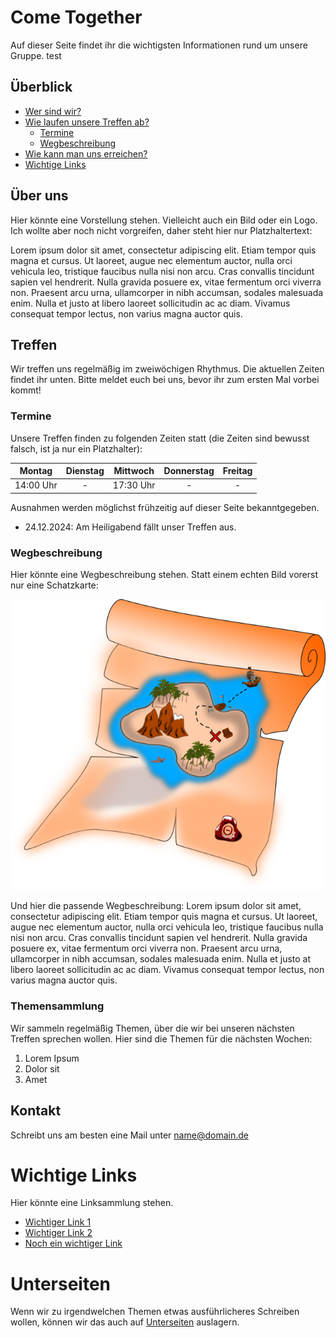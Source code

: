 # Come Together

Auf dieser Seite findet ihr die wichtigsten Informationen rund um unsere Gruppe. test

## Überblick
* [Wer sind wir?](#über-uns)
* [Wie laufen unsere Treffen ab?](#treffen)
    * [Termine](#termine)
    * [Wegbeschreibung](#wegbeschreibung)
* [Wie kann man uns erreichen?](#kontakt)
* [Wichtige Links](#wichtige-links)

## Über uns
Hier könnte eine Vorstellung stehen. Vielleicht auch ein Bild oder ein Logo. Ich wollte aber noch nicht vorgreifen, daher steht hier nur Platzhaltertext: 

Lorem ipsum dolor sit amet, consectetur adipiscing elit. Etiam tempor quis magna et cursus. Ut laoreet, augue nec elementum auctor, nulla orci vehicula leo, tristique faucibus nulla nisi non arcu. Cras convallis tincidunt sapien vel hendrerit. Nulla gravida posuere ex, vitae fermentum orci viverra non. Praesent arcu urna, ullamcorper in nibh accumsan, sodales malesuada enim. Nulla et justo at libero laoreet sollicitudin ac ac diam. Vivamus consequat tempor lectus, non varius magna auctor quis.

## Treffen

Wir treffen uns regelmäßig im zweiwöchigen Rhythmus. Die aktuellen Zeiten findet ihr unten. Bitte meldet euch bei uns, bevor ihr zum ersten Mal vorbei kommt!

### Termine

Unsere Treffen finden zu folgenden Zeiten statt (die Zeiten sind bewusst falsch, ist ja nur ein Platzhalter): 

|Montag|Dienstag|Mittwoch|Donnerstag|Freitag|
|:-:|:-:|:-:|:-:|:-:|
|14:00 Uhr|-|17:30 Uhr|-|-|

Ausnahmen werden möglichst frühzeitig auf dieser Seite bekanntgegeben.

* 24.12.2024: Am Heiligabend fällt unser Treffen aus.

### Wegbeschreibung

Hier könnte eine Wegbeschreibung stehen. Statt einem echten Bild vorerst nur eine Schatzkarte:

![Treasure Map](docs/img/treasuremap.png)

Und hier die passende Wegbeschreibung: Lorem ipsum dolor sit amet, consectetur adipiscing elit. Etiam tempor quis magna et cursus. Ut laoreet, augue nec elementum auctor, nulla orci vehicula leo, tristique faucibus nulla nisi non arcu. Cras convallis tincidunt sapien vel hendrerit. Nulla gravida posuere ex, vitae fermentum orci viverra non. Praesent arcu urna, ullamcorper in nibh accumsan, sodales malesuada enim. Nulla et justo at libero laoreet sollicitudin ac ac diam. Vivamus consequat tempor lectus, non varius magna auctor quis.

### Themensammlung

Wir sammeln regelmäßig Themen, über die wir bei unseren nächsten Treffen sprechen wollen. Hier sind die Themen für die nächsten Wochen:

1. Lorem Ipsum
2. Dolor sit
3. Amet 

## Kontakt

Schreibt uns am besten eine Mail unter name@domain.de

# Wichtige Links

Hier könnte eine Linksammlung stehen. 

- [Wichtiger Link 1](https://www.google.com)
- [Wichtiger Link 2](https://www.google.com)
- [Noch ein wichtiger Link](https://www.google.com)

# Unterseiten

Wenn wir zu irgendwelchen Themen etwas ausführlicheres Schreiben wollen, können wir das auch auf [Unterseiten](docs/unterseiten.md) auslagern. 